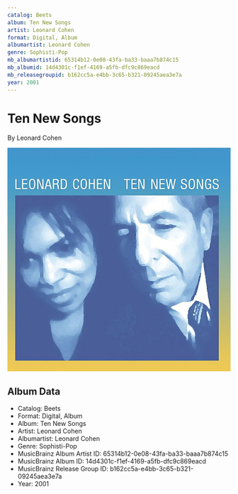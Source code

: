 ```yaml
---
catalog: Beets
album: Ten New Songs
artist: Leonard Cohen
format: Digital, Album
albumartist: Leonard Cohen
genre: Sophisti-Pop
mb_albumartistid: 65314b12-0e08-43fa-ba33-baaa7b874c15
mb_albumid: 14d4301c-f1ef-4169-a5fb-dfc9c869eacd
mb_releasegroupid: b162cc5a-e4bb-3c65-b321-09245aea3e7a
year: 2001
---
```


# Ten New Songs

By Leonard Cohen

![](../../assets/beetscovers/Leonard_Cohen-Ten_New_Songs.jpg)

## Album Data

- Catalog: Beets
- Format: Digital, Album
- Album: Ten New Songs
- Artist: Leonard Cohen
- Albumartist: Leonard Cohen
- Genre: Sophisti-Pop
- MusicBrainz Album Artist ID: 65314b12-0e08-43fa-ba33-baaa7b874c15
- MusicBrainz Album ID: 14d4301c-f1ef-4169-a5fb-dfc9c869eacd
- MusicBrainz Release Group ID: b162cc5a-e4bb-3c65-b321-09245aea3e7a
- Year: 2001

